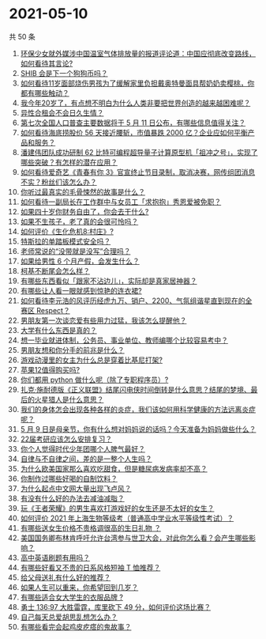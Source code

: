 # 2021-05-10

共 50 条

<!-- BEGIN -->
<!-- 最后更新时间 Mon May 10 2021 00:05:30 GMT+0800 (China Standard Time) -->

1. [环保少女就外媒涉中国温室气体排放量的报道评论道：中国应彻底改变路线，如何看待其言论?](https://www.zhihu.com/question/458454363)
2. [SHIB 会是下一个狗狗币吗？](https://www.zhihu.com/question/455602405)
3. [如何看待11岁面部烧伤男孩为了缓解家里负担戴奥特曼面具帮奶奶卖樱桃，你都有哪些触动？](https://www.zhihu.com/question/458441722)
4. [我今年20岁了，有点想不明白为什么人类非要把世界创造的越来越困难呢？](https://www.zhihu.com/question/452475296)
5. [异性合租会不会日久生情？](https://www.zhihu.com/question/295424569)
6. [第七次全国人口普查主要数据将于 5 月 11
   日公布，有哪些信息值得关注？](https://www.zhihu.com/question/458484293)
7. [如何看待海底捞股价 56 天接近腰斩，市值暴跌 2000
   亿？企业应如何平衡产品和服务？](https://www.zhihu.com/question/458401875)
8. [潘建伟团队成功研制 62
   比特可编程超导量子计算原型机「祖冲之号」，实现了哪些突破？有怎样的潜在应用？](https://www.zhihu.com/question/458402313)
9. [如何看待爱奇艺《青春有你
   3》官宣终止节目录制，取消决赛，网传组团消息不实？粉丝们该怎么办？](https://www.zhihu.com/question/458528380)
10. [你听过最真实的毛骨悚然的故事是什么？](https://www.zhihu.com/question/458168131)
11. [如何看待一副局长在工作群中与女员工「求抱抱」秀恩爱被免职？](https://www.zhihu.com/question/458503250)
12. [如果四十岁你财务自由了，你会去干什么?](https://www.zhihu.com/question/323042685)
13. [如果不生孩子，老了真的会很可怜吗？](https://www.zhihu.com/question/444313202)
14. [如何评价《生化危机8:村庄》?](https://www.zhihu.com/question/401056274)
15. [特斯拉的单踏板模式安全吗？](https://www.zhihu.com/question/457106227)
16. [老师常说的“没带就是没写”合理吗？](https://www.zhihu.com/question/457033055)
17. [如果给男性 6 个月产假，会发生什么？](https://www.zhihu.com/question/458379267)
18. [柯基不断尾会怎么样？](https://www.zhihu.com/question/366868572)
19. [有哪些东西看似「跟家不沾边儿」，实际却是真家居神器？](https://www.zhihu.com/question/454606011)
20. [有哪些让人看一眼就感到惊艳的连衣裙?](https://www.zhihu.com/question/383661922)
21. [如何看待李元浩的风评历经虎九万、销户、2200、气氛组谐星直到现在的全赛区
    Respect？](https://www.zhihu.com/question/458398300)
22. [男朋友第一次谈恋爱有些用力过猛，我该怎么提醒他？](https://www.zhihu.com/question/419802297)
23. [大学有什么东西是真的？](https://www.zhihu.com/question/430807321)
24. [想一毕业就进体制，公务员、事业单位、教师编哪个比较容易考中？](https://www.zhihu.com/question/456370248)
25. [男朋友想和你分手的前兆是什么？](https://www.zhihu.com/question/23312889)
26. [游戏动漫里的女主为什么总是穿着比基尼打架?](https://www.zhihu.com/question/453352120)
27. [苹果12值得购买吗?](https://www.zhihu.com/question/369674875)
28. [你们都用 python 做什么呢（除了专职程序员）?](https://www.zhihu.com/question/439442263)
29. [扎克·施耐德版《正义联盟》结尾闪电侠时间倒转是什么意思？结尾的梦境、最后的火星猎人是什么意思？](https://www.zhihu.com/question/450098286)
30. [我们的身体怎会出现各种各样的炎症，我们该如何用科学健康的方法远离炎症呢？](https://www.zhihu.com/question/457066503)
31. [5 月 9
    日是母亲节，你有什么想对妈妈说的话吗？今天准备为妈妈做些什么？](https://www.zhihu.com/question/458478831)
32. [22届考研应该怎么安排复习？](https://www.zhihu.com/question/413326195)
33. [你个人觉得时代少年团哪个人脾气最好？](https://www.zhihu.com/question/452322693)
34. [自律与不自律之间，差的是一整个人生吗？](https://www.zhihu.com/question/441394802)
35. [为什么欧美国家那么喜欢吃甜食，但是糖尿病发病率却不高？](https://www.zhihu.com/question/418929439)
36. [你制作过哪些好喝的自制饮料？](https://www.zhihu.com/question/23019168)
37. [为什么起点中文网大量出现飞卢风？](https://www.zhihu.com/question/454447604)
38. [有没有什么好的办法去减油减脂？](https://www.zhihu.com/question/455888186)
39. [玩《王者荣耀》的男生喜欢打游戏好的女生还是不太好的女生？](https://www.zhihu.com/question/457990985)
40. [如何评价 2021
    年上海生物等级考（普通高中学业水平等级性考试）？](https://www.zhihu.com/question/455464126)
41. [有哪些送女生价格不贵格调很高的生日礼物 ？](https://www.zhihu.com/question/277831030)
42. [美国国务卿布林肯呼吁允许台湾参与世卫大会，对此你怎么看？会产生哪些影响？](https://www.zhihu.com/question/458323936)
43. [高中英语刷题有用吗？](https://www.zhihu.com/question/312216212)
44. [有哪些好看又不贵的日系风格短袖 T 恤推荐？](https://www.zhihu.com/question/267880033)
45. [给父母送礼有什么好的推荐？](https://www.zhihu.com/question/27251347)
46. [如果人生可以重来，你希望回到几岁？](https://www.zhihu.com/question/457500157)
47. [有哪些适合女大学生的衣服品牌 ?](https://www.zhihu.com/question/37101521)
48. [勇士 136:97 大胜雷霆，库里砍下 49
    分，如何评价这场比赛？](https://www.zhihu.com/question/458480119)
49. [自己每天总爱胡思乱想怎么办？](https://www.zhihu.com/question/364386829)
50. [有哪些看完会起鸡皮疙瘩的鬼故事？](https://www.zhihu.com/question/447385140)

<!-- END -->
